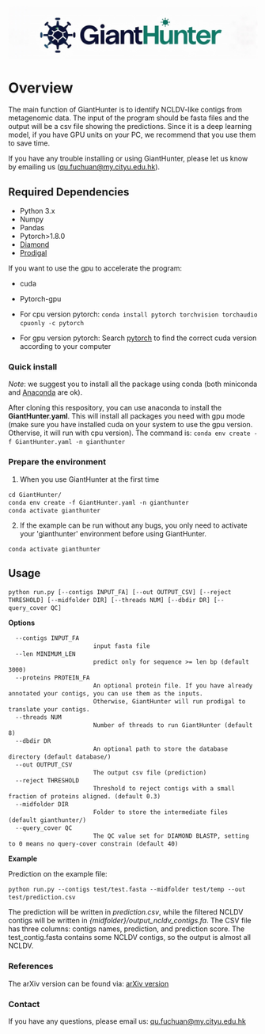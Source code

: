 
![GiantHunter](logo.jpeg)


# Overview
The main function of GiantHunter is to identify NCLDV-like contigs from metagenomic data. The input of the program should be fasta files and the output will be a csv file showing the predictions. Since it is a deep learning model, if you have GPU units on your PC, we recommend that you use them to save time. 

If you have any trouble installing or using GiantHunter, please let us know by emailing us (qu.fuchuan@my.cityu.edu.hk).


## Required Dependencies
* Python 3.x
* Numpy
* Pandas
* Pytorch>1.8.0
* [Diamond](https://github.com/bbuchfink/diamond)
* [Prodigal](https://github.com/hyattpd/Prodigal)


If you want to use the gpu to accelerate the program:
* cuda
* Pytorch-gpu

* For cpu version pytorch: `conda install pytorch torchvision torchaudio cpuonly -c pytorch`
* For gpu version pytorch: Search [pytorch](https://pytorch.org/) to find the correct cuda version according to your computer

### Quick install
*Note*: we suggest you to install all the package using conda (both miniconda and [Anaconda](https://anaconda.org/) are ok).

After cloning this respository, you can use anaconda to install the **GiantHunter.yaml**. This will install all packages you need with gpu mode (make sure you have installed cuda on your system to use the gpu version. Othervise, it will run with cpu version). The command is: `conda env create -f GiantHunter.yaml -n gianthunter`


### Prepare the environment
1. When you use GiantHunter at the first time
```
cd GiantHunter/
conda env create -f GiantHunter.yaml -n gianthunter
conda activate gianthunter
```


2. If the example can be run without any bugs, you only need to activate your 'gianthunter' environment before using GiantHunter.
```
conda activate gianthunter
```


## Usage

```
python run.py [--contigs INPUT_FA] [--out OUTPUT_CSV] [--reject THRESHOLD] [--midfolder DIR] [--threads NUM] [--dbdir DR] [--query_cover QC]
```

**Options**


      --contigs INPUT_FA
                            input fasta file
      --len MINIMUM_LEN
                            predict only for sequence >= len bp (default 3000)
      --proteins PROTEIN_FA
                            An optional protein file. If you have already annotated your contigs, you can use them as the inputs. 
                            Otherwise, GiantHunter will run prodigal to translate your contigs.
      --threads NUM
                            Number of threads to run GiantHunter (default 8)
      --dbdir DR
                            An optional path to store the database directory (default database/)
      --out OUTPUT_CSV
                            The output csv file (prediction)
      --reject THRESHOLD
                            Threshold to reject contigs with a small fraction of proteins aligned. (default 0.3)
      --midfolder DIR
                            Folder to store the intermediate files (default gianthunter/)
      --query_cover QC
                            The QC value set for DIAMOND BLASTP, setting to 0 means no query-cover constrain (default 40) 

**Example**

Prediction on the example file:

    python run.py --contigs test/test.fasta --midfolder test/temp --out test/prediction.csv

The prediction will be written in *prediction.csv*, while the filtered NCLDV contigs will be written in *{midfolder}/output_ncldv_contigs.fa*. The CSV file has three columns: contigs names, prediction, and prediction score. The test_contig.fasta contains some NCLDV contigs, so the output is almost all NCLDV.
    
### References

The arXiv version can be found via: [arXiv version](https://arxiv.org/abs/2501.15472)

### Contact
If you have any questions, please email us: qu.fuchuan@my.cityu.edu.hk
